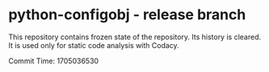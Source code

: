# python-configobj - release branch

This repository contains frozen state of the repository.
Its history is cleared. It is used only for static code
analysis with Codacy.

Commit Time: 1705036530